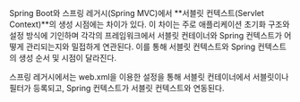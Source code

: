 
Spring Boot와 스프링 레거시(Spring MVC)에서 **서블릿 컨텍스트(Servlet Context)**의 생성 시점에는 차이가 있다.
이 차이는 주로 애플리케이션 초기화 구조와 설정 방식에 기인하며 각각의 프레임워크에서 서블릿 컨테이너와 Spring 컨텍스트가 어떻게 관리되는지와 밀접하게 연관된다. 
이를 통해 서블릿 컨텍스트와 Spring 컨텍스트의 생성 순서 및 시점이 달라진다.

스프링 레거시에서는 web.xml을 이용한 설정을 통해 서블릿 컨테이너에서 서블릿이나 필터가 등록되고, Spring 컨텍스트가 서블릿 컨텍스트와 연동된다.

